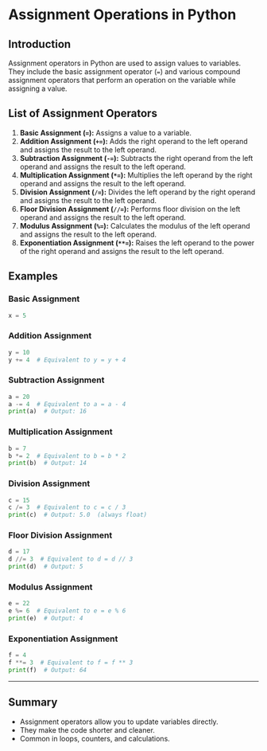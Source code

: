 # Assignment Operations in Python

## Introduction

Assignment operators in Python are used to assign values to variables. They include the basic assignment operator (`=`) and various compound assignment operators that perform an operation on the variable while assigning a value.

## List of Assignment Operators

1. **Basic Assignment (`=`):** Assigns a value to a variable. 
2. **Addition Assignment (`+=`):** Adds the right operand to the left operand and assigns the result to the left operand.
3. **Subtraction Assignment (`-=`):** Subtracts the right operand from the left operand and assigns the result to the left operand.
4. **Multiplication Assignment (`*=`):** Multiplies the left operand by the right operand and assigns the result to the left operand. 
5. **Division Assignment (`/=`):** Divides the left operand by the right operand and assigns the result to the left operand. 
6. **Floor Division Assignment (`//=`):** Performs floor division on the left operand and assigns the result to the left operand. 
7. **Modulus Assignment (`%=`):** Calculates the modulus of the left operand and assigns the result to the left operand. 
8. **Exponentiation Assignment (`**=`):** Raises the left operand to the power of the right operand and assigns the result to the left operand.  

## Examples

### Basic Assignment

```python
x = 5
```

### Addition Assignment

```python
y = 10
y += 4  # Equivalent to y = y + 4
```

### Subtraction Assignment

```python
a = 20
a -= 4  # Equivalent to a = a - 4
print(a)  # Output: 16
```

### Multiplication Assignment

```python
b = 7
b *= 2  # Equivalent to b = b * 2
print(b)  # Output: 14
```

### Division Assignment

```python
c = 15
c /= 3  # Equivalent to c = c / 3
print(c)  # Output: 5.0  (always float)
```

### Floor Division Assignment

```python
d = 17
d //= 3  # Equivalent to d = d // 3
print(d)  # Output: 5
```

### Modulus Assignment

```python
e = 22
e %= 6  # Equivalent to e = e % 6
print(e)  # Output: 4
```

### Exponentiation Assignment

```python
f = 4
f **= 3  # Equivalent to f = f ** 3
print(f)  # Output: 64
```

---

## Summary

   - Assignment operators allow you to update variables directly.
   - They make the code shorter and cleaner.
   - Common in loops, counters, and calculations.